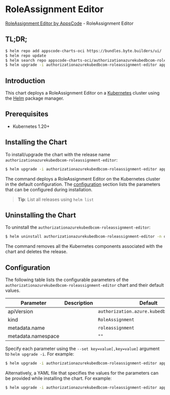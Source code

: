 # RoleAssignment Editor

[RoleAssignment Editor by AppsCode](https://appscode.com) - RoleAssignment Editor

## TL;DR;

```bash
$ helm repo add appscode-charts-oci https://bundles.byte.builders/ui/
$ helm repo update
$ helm search repo appscode-charts-oci/authorizationazurekubedbcom-roleassignment-editor --version=v0.7.0
$ helm upgrade -i authorizationazurekubedbcom-roleassignment-editor appscode-charts-oci/authorizationazurekubedbcom-roleassignment-editor -n default --create-namespace --version=v0.7.0
```

## Introduction

This chart deploys a RoleAssignment Editor on a [Kubernetes](http://kubernetes.io) cluster using the [Helm](https://helm.sh) package manager.

## Prerequisites

- Kubernetes 1.20+

## Installing the Chart

To install/upgrade the chart with the release name `authorizationazurekubedbcom-roleassignment-editor`:

```bash
$ helm upgrade -i authorizationazurekubedbcom-roleassignment-editor appscode-charts-oci/authorizationazurekubedbcom-roleassignment-editor -n default --create-namespace --version=v0.7.0
```

The command deploys a RoleAssignment Editor on the Kubernetes cluster in the default configuration. The [configuration](#configuration) section lists the parameters that can be configured during installation.

> **Tip**: List all releases using `helm list`

## Uninstalling the Chart

To uninstall the `authorizationazurekubedbcom-roleassignment-editor`:

```bash
$ helm uninstall authorizationazurekubedbcom-roleassignment-editor -n default
```

The command removes all the Kubernetes components associated with the chart and deletes the release.

## Configuration

The following table lists the configurable parameters of the `authorizationazurekubedbcom-roleassignment-editor` chart and their default values.

|     Parameter      | Description |                       Default                        |
|--------------------|-------------|------------------------------------------------------|
| apiVersion         |             | <code>authorization.azure.kubedb.com/v1alpha1</code> |
| kind               |             | <code>RoleAssignment</code>                          |
| metadata.name      |             | <code>roleassignment</code>                          |
| metadata.namespace |             | <code>""</code>                                      |


Specify each parameter using the `--set key=value[,key=value]` argument to `helm upgrade -i`. For example:

```bash
$ helm upgrade -i authorizationazurekubedbcom-roleassignment-editor appscode-charts-oci/authorizationazurekubedbcom-roleassignment-editor -n default --create-namespace --version=v0.7.0 --set apiVersion=authorization.azure.kubedb.com/v1alpha1
```

Alternatively, a YAML file that specifies the values for the parameters can be provided while
installing the chart. For example:

```bash
$ helm upgrade -i authorizationazurekubedbcom-roleassignment-editor appscode-charts-oci/authorizationazurekubedbcom-roleassignment-editor -n default --create-namespace --version=v0.7.0 --values values.yaml
```
